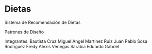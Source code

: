 # Dietas
Sistema de Recomendación de Dietas

Patrones de Diseño

Integrantes:
Bautista Cruz Miguel Angel
Martinez Ruiz Juan Pablo
Sosa Rodriguez Fredy Alexis
Venegas Sarabia Eduardo Gabriel
